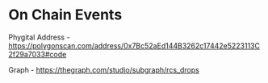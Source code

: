 # On Chain Events 
Phygital Address - https://polygonscan.com/address/0x7Bc52aEd144B3262c17442e5223113C2f29a7033#code

Graph - https://thegraph.com/studio/subgraph/rcs_drops
